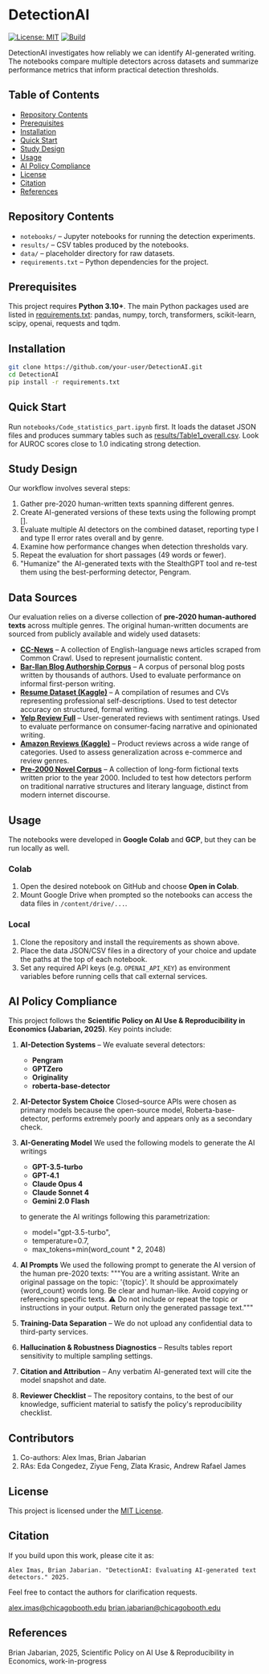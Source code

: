 # DetectionAI

[![License: MIT](https://img.shields.io/badge/License-MIT-blue.svg)](LICENSE)
[![Build](https://img.shields.io/badge/build-passing-brightgreen)](#)

DetectionAI investigates how reliably we can identify AI-generated writing. The notebooks compare multiple detectors across datasets and summarize performance metrics that inform practical detection thresholds.

## Table of Contents
- [Repository Contents](#repository-contents)
- [Prerequisites](#prerequisites)
- [Installation](#installation)
- [Quick Start](#quick-start)
- [Study Design](#study-design)
- [Usage](#usage)
- [AI Policy Compliance](#ai-policy-compliance)
- [License](#license)
- [Citation](#citation)
- [References](#references)

## Repository Contents
- `notebooks/` – Jupyter notebooks for running the detection experiments.
- `results/` – CSV tables produced by the notebooks.
- `data/` – placeholder directory for raw datasets.
- `requirements.txt` – Python dependencies for the project.

## Prerequisites
This project requires **Python 3.10+**. The main Python packages used are listed
in [requirements.txt](requirements.txt): pandas, numpy, torch, transformers,
scikit-learn, scipy, openai, requests and tqdm.

## Installation
```bash
git clone https://github.com/your-user/DetectionAI.git
cd DetectionAI
pip install -r requirements.txt
```

## Quick Start
Run `notebooks/Code_statistics_part.ipynb` first. It loads the dataset JSON files and
produces summary tables such as [results/Table1_overall.csv](results/Table1_overall.csv).
Look for AUROC scores close to 1.0 indicating strong detection.

## Study Design
Our workflow involves several steps:
1. Gather pre-2020 human-written texts spanning different genres.
2. Create AI-generated versions of these texts using the following prompt [].
3. Evaluate multiple AI detectors on the combined dataset, reporting type I and type II error rates overall and by genre.
4. Examine how performance changes when detection thresholds vary.
5. Repeat the evaluation for short passages (49 words or fewer).
6. "Humanize" the AI-generated texts with the StealthGPT tool and re-test them using the best-performing detector, Pengram.


## Data Sources

Our evaluation relies on a diverse collection of **pre-2020 human-authored texts** across multiple genres. The original human-written documents are sourced from publicly available and widely used datasets:

* **[CC-News](https://huggingface.co/datasets/cc_news)** – A collection of English-language news articles scraped from Common Crawl. Used to represent journalistic content.
* **[Bar-Ilan Blog Authorship Corpus](https://huggingface.co/datasets/barilan/blog_authorship_corpus)** – A corpus of personal blog posts written by thousands of authors. Used to evaluate performance on informal first-person writing.
* **[Resume Dataset (Kaggle)](https://www.kaggle.com/datasets/snehaanbhawal/resume-dataset)** – A compilation of resumes and CVs representing professional self-descriptions. Used to test detector accuracy on structured, formal writing.
* **[Yelp Review Full](https://huggingface.co/datasets/Yelp/yelp_review_full)** – User-generated reviews with sentiment ratings. Used to evaluate performance on consumer-facing narrative and opinionated writing.
* **[Amazon Reviews (Kaggle)](https://www.kaggle.com/datasets/kritanjalijain/amazon-reviews)** – Product reviews across a wide range of categories. Used to assess generalization across e-commerce and review genres.
* **[Pre-2000 Novel Corpus](https://github.com/computationalstylistics/100_english_novels/tree/master/corpus)** – A collection of long-form fictional texts written prior to the year 2000. Included to test how detectors perform on traditional narrative structures and literary language, distinct from modern internet discourse.

## Usage
The notebooks were developed in **Google Colab** and **GCP**, but they can be run locally as
well.

### Colab
1. Open the desired notebook on GitHub and choose **Open in Colab**.
2. Mount Google Drive when prompted so the notebooks can access the data files in
   `/content/drive/...`.

### Local
1. Clone the repository and install the requirements as shown above.
2. Place the data JSON/CSV files in a directory of your choice and update the
   paths at the top of each notebook.
3. Set any required API keys (e.g. `OPENAI_API_KEY`) as environment variables
   before running cells that call external services.

## AI Policy Compliance
This project follows the **Scientific Policy on AI Use & Reproducibility in Economics (Jabarian, 2025)**.
Key points include:
1. **AI-Detection Systems** – We evaluate several detectors:
   - **Pengram**
   - **GPTZero**
   - **Originality**
   - **roberta-base-detector** 
2. **AI-Detector System Choice** Closed–source APIs were chosen as primary models because the open-source model, Roberta-base-detector, performs extremely poorly and appears only as a secondary check.
3. **AI-Generating Model** We used the following models to generate the AI writings
   - **GPT-3.5-turbo**
   - **GPT-4.1** 
   - **Claude Opus 4**
   - **Claude Sonnet 4**
   - **Gemini 2.0 Flash**
  
   to generate the AI writings following this parametrization:
   - model="gpt-3.5-turbo",
   - temperature=0.7,
   - max_tokens=min(word_count * 2, 2048)
   
5. **AI Prompts** We used the following prompt to generate the AI version of the human pre-2020 texts: """You are a writing assistant. Write an original passage on the topic: '{topic}'. It should be approximately {word_count} words long. Be clear and human-like. Avoid copying or referencing specific texts. ⚠️ Do not include or repeat the topic or instructions in your output. Return only the generated passage text."""
6. **Training-Data Separation** – We do not upload any confidential data to third-party services.
7. **Hallucination & Robustness Diagnostics** – Results tables report sensitivity to multiple sampling settings.
8. **Citation and Attribution** – Any verbatim AI-generated text will cite the model snapshot and date.
9. **Reviewer Checklist** – The repository contains, to the best of our knowledge, sufficient material to satisfy the policy's reproducibility checklist.


## Contributors
1. Co-authors: Alex Imas, Brian Jabarian
2. RAs: Eda Congedez, Ziyue Feng, Zlata Krasic, Andrew Rafael James

## License

This project is licensed under the [MIT License](LICENSE).

## Citation
If you build upon this work, please cite it as:

```
Alex Imas, Brian Jabarian. "DetectionAI: Evaluating AI-generated text detectors." 2025.
```

Feel free to contact the authors for clarification requests.

alex.imas@chicagobooth.edu
brian.jabarian@chicagobooth.edu

## References

Brian Jabarian, 2025, Scientific Policy on AI Use & Reproducibility in Economics, work-in-progress


